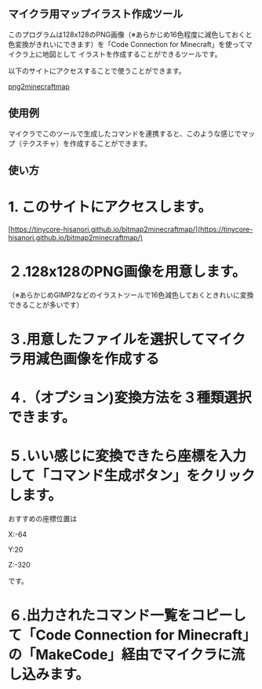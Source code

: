 ## マイクラ用マップイラスト作成ツール

このプログラムは128x128のPNG画像（※あらかじめ16色程度に減色しておくと色変換がきれいにできます）を「Code Connection for Minecraft」を使ってマイクラ上に地図として
イラストを作成することができるツールです。

以下のサイトにアクセスすることで使うことができます。

[png2minecraftmap](https://tinycore-hisanori.github.io/bitmap2minecraftmap/)

## 使用例

マイクラでこのツールで生成したコマンドを連携すると、このような感じでマップ（テクスチャ）を作成することができます。


## 使い方

# 1. このサイトにアクセスします。

[https://tinycore-hisanori.github.io/bitmap2minecraftmap/](https://tinycore-hisanori.github.io/bitmap2minecraftmap/)

# ２.128x128のPNG画像を用意します。

（※あらかじめGIMP2などのイラストツールで16色減色しておくときれいに変換できることが多いです）

# ３.用意したファイルを選択してマイクラ用減色画像を作成する

# ４.（オプション)変換方法を３種類選択できます。

# ５.いい感じに変換できたら座標を入力して「コマンド生成ボタン」をクリックします。

おすすめの座標位置は

X:-64

Y:20

Z:-320

です。

# ６.出力されたコマンド一覧をコピーして「Code Connection for Minecraft」の「MakeCode」経由でマイクラに流し込みます。


